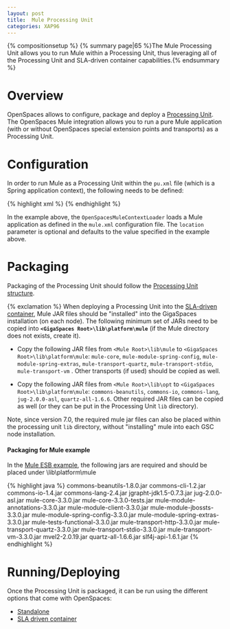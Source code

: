 ```yaml
---
layout: post
title:  Mule Processing Unit
categories: XAP96
---
```


{% compositionsetup %}
{% summary page|65 %}The Mule Processing Unit allows you to run Mule within a Processing Unit, thus leveraging all of the Processing Unit and SLA-driven container capabilities.{% endsummary %}

# Overview

OpenSpaces allows to configure, package and deploy a [Processing Unit](/xap96/packaging-and-deployment.html). The OpenSpaces Mule integration allows you to run a pure Mule application (with or without OpenSpaces special extension points and transports) as a Processing Unit.

# Configuration

In order to run Mule as a Processing Unit within the `pu.xml` file (which is a Spring application context), the following needs to be defined:

{% highlight xml %}
<bean class="org.openspaces.esb.mule.pu.OpenSpacesMuleContextLoader">
    <property name="location" value="/META-INF/spring/mule.xml"/>
</bean>
{% endhighlight %}

In the example above, the `OpenSpacesMuleContextLoader` loads a Mule application as defined in the `mule.xml` configuration file. The `location` parameter is optional and defaults to the value specified in the example above.

# Packaging

Packaging of the Processing Unit should follow the [Processing Unit structure](/xap96/the-processing-unit-structure-and-configuration.html).

{% exclamation %} When deploying a Processing Unit into the [SLA-driven container](/xap96/deploying-onto-the-service-grid.html), Mule JAR files should be "installed" into the GigaSpaces installation (on each node). The following minimum set of JARs need to be copied into **`<GigaSpaces Root>\lib\platform\mule`** (if the Mule directory does not exists, create it).

- Copy the following JAR files from `<Mule Root>\lib\mule` to `<GigaSpaces Root>\lib\platform\mule`:
`mule-core`, `mule-module-spring-config`, `mule-module-spring-extras`, `mule-transport-quartz`, `mule-transport-stdio`, `mule-transport-vm` . Other transports (if used) should be copied as well.

- Copy the following JAR files from `<Mule Root>\lib\opt` to `<GigaSpaces Root>\lib\platform\mule`:
`commons-beanutils`, `commons-io`, `commons-lang`, `jug-2.0.0-asl`, `quartz-all-1.6.6`. Other required JAR files can be copied as well (or they can be put in the Processing Unit `lib` directory).

Note, since version 7.0, the required mule jar files can also be placed within the processing unit `lib` directory, without "installing" mule into each GSC node installation.

#### Packaging for Mule example

In the [Mule ESB example](/sbp/mule-esb-example.html), the following jars are required and should be placed under <GigaSpaces Root>\lib\platform\mule

{% highlight java %}
commons-beanutils-1.8.0.jar
commons-cli-1.2.jar
commons-io-1.4.jar
commons-lang-2.4.jar
jgrapht-jdk1.5-0.7.3.jar
jug-2.0.0-asl.jar
mule-core-3.3.0.jar
mule-core-3.3.0-tests.jar
mule-module-annotations-3.3.0.jar
mule-module-client-3.3.0.jar
mule-module-jbossts-3.3.0.jar
mule-module-spring-config-3.3.0.jar
mule-module-spring-extras-3.3.0.jar
mule-tests-functional-3.3.0.jar
mule-transport-http-3.3.0.jar
mule-transport-quartz-3.3.0.jar
mule-transport-stdio-3.3.0.jar
mule-transport-vm-3.3.0.jar
mvel2-2.0.19.jar
quartz-all-1.6.6.jar
slf4j-api-1.6.1.jar
{% endhighlight %}

# Running/Deploying

Once the Processing Unit is packaged, it can be run using the different options that come with OpenSpaces:

- [Standalone](/xap96/running-in-standalone-mode.html)
- [SLA driven container](/xap96/deploying-onto-the-service-grid.html)
